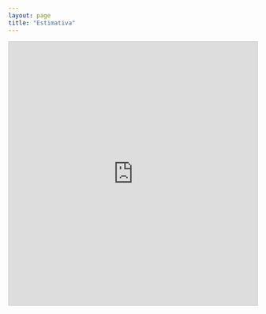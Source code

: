 ```yaml
---
layout: page
title: "Estimativa"
---
```


<iframe class="airtable-embed" src="https://airtable.com/embed/shrlij2zLFcTRjvp5?backgroundColor=gray" frameborder="0" onmousewheel="" width="100%" height="533" style="background: transparent; border: 1px solid #ccc;"></iframe>
